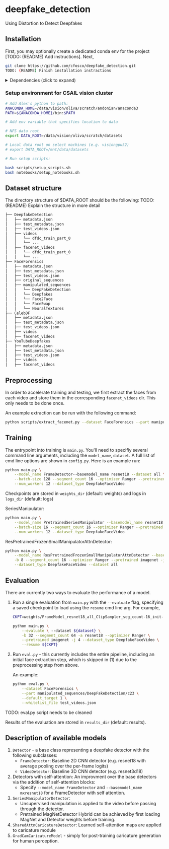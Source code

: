 # deepfake_detection

Using Distortion to Detect Deepfakes

## Installation

First, you may optionally create a dedicated conda env for the project [TODO: (README) Add instructions]. Next,

```bash
git clone https://github.com/cfosco/deepfake_detection.git
TODO: (README) Finish installation instractions
```

<details>
  <summary> Dependencies (click to expand) </summary>

## Dependencies

- PyTorch >= 1.4
- torchvision
- torchvideo
- lintel
- pretorched (`dev` branch)

```bash
git clone https://github.com/alexandonian/torchvideo.git && cd torchvideo && pip install -e . && cd ..
git clone https://github.com/alexandonian/lintel.git && cd lintel && pip install -e . && cd ..
git clone https://github.com/alexandonian/FileLock.git && cd FileLock && pip install -e . && cd ..
git clone https://github.com/alexandonian/pretorched-x.git && cd pretorched-x && pip install -e . && git checkout dev && cd ..
  ```

TODO: (README) Finish writing instructions.
</details>

### Setup environment for CSAIL vision cluster

```bash
# Add Alex's python to path:
ANACONDA_HOME=/data/vision/oliva/scratch/andonian/anaconda3
PATH=${ANACONDA_HOME}/bin:$PATH

# Add env variable that specifies location to data

# NFS data root
export DATA_ROOT=/data/vision/oliva/scratch/datasets

# Local data root on select machines (e.g. visiongpu52)
# export DATA_ROOT=/mnt/data/datasets

# Run setup scripts:

bash scripts/setup_scripts.sh
bash notebooks/setup_notebooks.sh
```

## Dataset structure

The directory structure of $DATA_ROOT should be the following:
TODO: (README) Explain the structure in more detail

```bash
├── DeepfakeDetection
│   ├── metadata.json
│   ├── test_metadata.json
│   ├── test_videos.json
│   ├── videos
│   │   └── dfdc_train_part_0
│   │   └── ...
│   ├── facenet_videos
│   │   └── dfdc_train_part_0
│   │   └── ...
├── FaceForensics
│   ├── metadata.json
│   ├── test_metadata.json
│   ├── test_videos.json
│   ├── original_sequences
│   ├── manipulated_sequences
│   │   └── DeepFakeDetection
│   │   └── Deepfakes
│   │   └── Face2Face
│   │   └── FaceSwap
│   │   └── NeuralTextures
├── CelebDF
│   ├── metadata.json
│   ├── test_metadata.json
│   ├── test_videos.json
│   ├── videos
│   ├── facenet_videos
├── YouTubeDeepfakes
│   ├── metadata.json
│   ├── test_metadata.json
│   ├── test_videos.json
│   ├── videos
│   ├── facenet_videos
```

## Preprocessing

In order to accelerate training and testing, we first extract the faces from each video and store them in the corresponding `facenet_videos` dir. This only needs to be done once.

An example extraction can be run with the following command:

```bash
python scripts/extract_facenet.py --dataset FaceForensics --part manipulated_sequences/Face2Face/c23/ --magnify_motion False --chunk_size 100 --use_zip False --num_workers 4
```

## Training

The entrypoint into training is `main.py`. You'll need to specifiy several command line arguments, including the `model_name`, `dataset`. A full list of cmd line options are shown in `config.py`. Here is an example run:

```bash
python main.py \
    --model_name FrameDetector--basemodel_name resnet18 --dataset all \
    --batch-size 128 --segment_count 16 --optimizer Ranger --pretrained imagenet \
    --num_workers 12 --dataset_type DeepfakeFaceVideo
```

Checkpoints are stored in `weights_dir` (default: weights) and logs in `logs_dir` (default: logs)

SeriesManipulator:

```bash
python main.py \
    --model_name PretrainedSeriesManipulator --basemodel_name resnet18 --dataset all \
    --batch-size 16 --segment_count 16 --optimizer Ranger --pretrained imagenet \
    --num_workers 12 --dataset_type DeepfakeFaceVideo
```

ResPretrainedFrozenSmallManipulatorAttnDetector:

```bash
python main.py \
    --model_name ResPretrainedFrozenSmallManipulatorAttnDetector --basemodel_name samxresnet18 \
    -b 8 --segment_count 16 --optimizer Ranger --pretrained imagenet -j 12 \
    --dataset_type DeepfakeFaceVideo --dataset all
```

## Evaluation

There are currently two ways to evaluate the performance of a model.

1. Run a single evaluation from `main.py` with the `--evaluate` flag, specifying a saved checkpoint to load using the `resume` cmd line arg. For example,

   ```bash
   CKPT=weights/FrameModel_resnet18_all_ClipSampler_seg_count-16_init-imagenet-ortho_optim-Ranger_lr-0.001_sched-CosineAnnealingLR_bs-128_best.pth.tar

   python main.py \
       --evaluate \ --dataset ${dataset} \
       -b 32 --segment_count 64 -a resnet18 --optimizer Ranger \
       --pretrained imagenet -j 4 --dataset_type DeepfakeFaceVideo \
       --resume ${CKPT}
   ```

2. Run `eval.py` - this currently includes the entire pipeline, including an initial face extraction step, which is skipped in (1) due to the preprocessing step from above.

   An example:

   ```bash
   python eval.py \
       --dataset FaceForensics \
       --part manipulated_sequences/DeepFakeDetection/c23 \
       --default_target 1 \
       --whitelist_file test_videos.json
   ```

TODO: eval.py script needs to be cleaned

Results of the evaluation are stored in `results_dir` (default: results).

## Description of available models

1. `Detector` - a base class representing a deepfake detector with the following subclasses:
    - `FrameDetector`:  Baseline 2D CNN detector (e.g. resnet18 with average pooling over the per-frame logits)
    - `VideoDetector`:  Baseline 3D CNN detector (e.g. resnet3d18)
2. Detectors with self-attention: An improvment over the base detectors via the addition of self-attention blocks:
    - Specify `--model_name FrameDetector` and `--basemodel_name mxresnet18` for a FrameDetector with self attention.
3. `SeriesManipulatorDetector`:
    - Unsupervised manipulation is applied to the video before passing through the detector.
    - Pretrained MagNetDetector Hybrid can be achieved by first loading MagNet and Detector weights before training.
4. `SharedAttnCaricatureDetector`: Learned self-attention maps are applied to caricature module
5. `GradCamCaricatureModel` - simply for post-training caricature generation for human perception.
